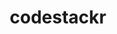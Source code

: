 ---
title: codestackr
github: https://github.com/codestackr
mode: dark
transition: 3s
archetype:
  - Little Bit of Everything
---